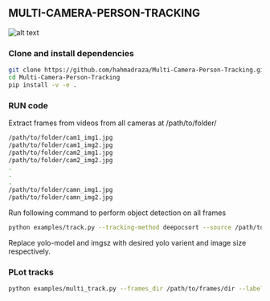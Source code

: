 ## MULTI-CAMERA-PERSON-TRACKING

![alt text](https://github.com/hahmadraza/Multi-Camera-Person-Tracking/blob/main/resources/methadology.png)

### Clone and install dependencies
```bash
git clone https://github.com/hahmadraza/Multi-Camera-Person-Tracking.git
cd Multi-Camera-Person-Tracking
pip install -v -e .
```
### RUN code
Extract frames from videos from all cameras at /path/to/folder/

```bash
/path/to/folder/cam1_img1.jpg
/path/to/folder/cam1_img2.jpg
/path/to/folder/cam2_img1.jpg
/path/to/folder/cam2_img2.jpg
.
.
.
/path/to/folder/camn_img1.jpg
/path/to/folder/camn_img2.jpg
```
Run following command to perform object detection on all frames 
```bash
python examples/track.py --tracking-method deepocsort --source /path/to/folder/ --yolo-model yolov8n.pt --reid-model osnet_x1_0_msmt17.pt --classes 0 --imgsz 352 --save-txt --hide-label --hide-conf --name 'exp_name'
```
Replace yolo-model and imgsz with desired yolo varient and image size respectively. 

### PLot tracks
```bash
python examples/multi_track.py --frames_dir /path/to/frames/dir --labels_dir /path_to_labels_dir
```